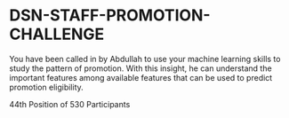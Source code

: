 # DSN-STAFF-PROMOTION-CHALLENGE
You have been called in by Abdullah to use your machine learning skills to study the pattern of promotion. With this insight, he can understand the important features among available features that can be used to predict promotion eligibility.

44th Position of 530 Participants

